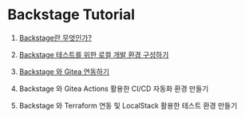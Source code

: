 # Backstage Tutorial

1. [Backstage란 무엇인가?](https://medium.com/@dudwls96/backstage%EB%9E%80-%EB%AC%B4%EC%97%87%EC%9D%B8%EA%B0%80-5d692da9f05b)

2. [Backstage 테스트를 위한 로컬 개발 환경 구성하기](https://medium.com/@dudwls96/backstage-%ED%85%8C%EC%8A%A4%ED%8A%B8%EB%A5%BC-%EC%9C%84%ED%95%9C-%EB%A1%9C%EC%BB%AC-%EA%B0%9C%EB%B0%9C-%ED%99%98%EA%B2%BD-%EA%B5%AC%EC%84%B1%ED%95%98%EA%B8%B0-a70a9f86238e)

3. [Backstage 와 Gitea 연동하기](https://medium.com/@dudwls96/backstage-%EC%99%80-gitea-%EC%97%B0%EB%8F%99%ED%95%98%EA%B8%B0-4f8221184444)

4. Backstage 와 Gitea Actions 활용한 CI/CD 자동화 환경 만들기

5. Backstage 와 Terraform 연동 및 LocalStack 활용한 테스트 환경 만들기